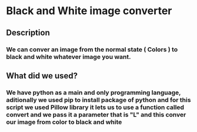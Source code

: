 # Black and White image converter
## Description
### We can conver an image from the normal state ( Colors ) to black and white whatever image you want.
## What did we used?
### We have python as a main and only programming language, aditionally we used pip to install package of python and for this script we used Pillow library it lets us to use a function called convert and we pass it a parameter that is "L" and this conver our image from color to black and white
